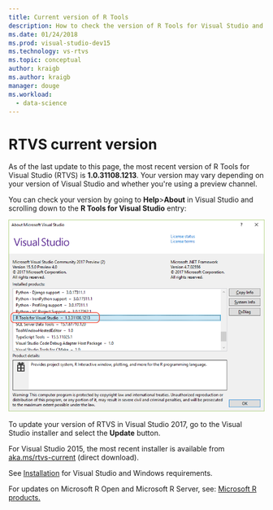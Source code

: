 ```yaml
---
title: Current version of R Tools
description: How to check the version of R Tools for Visual Studio and install updates.
ms.date: 01/24/2018
ms.prod: visual-studio-dev15
ms.technology: vs-rtvs
ms.topic: conceptual
author: kraigb
ms.author: kraigb
manager: douge
ms.workload: 
  - data-science
---
```


# RTVS current version

As of the last update to this page, the most recent version of R Tools for Visual Studio (RTVS) is **1.0.31108.1213**. Your version may vary depending on your version of Visual Studio and whether you're using a preview channel.

You can check your version by going to **Help**>**About** in Visual Studio and scrolling down to the **R Tools for Visual Studio** entry:

![Examining RTVS version in Visual Studio (VS2017)](media/current-version.png)

To update your version of RTVS in Visual Studio 2017, go to the Visual Studio installer and select the **Update** button.

For Visual Studio 2015, the most recent installer is available from [aka.ms/rtvs-current](https://aka.ms/rtvs-current) (direct download).

See [Installation](installing-r-tools-for-visual-studio.md) for Visual Studio and Windows requirements.

For updates on Microsoft R Open and Microsoft R Server, see: [Microsoft R products.](http://aka.ms/rtvs-msft-r)